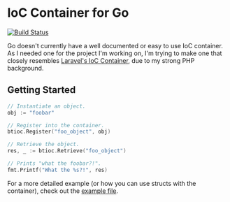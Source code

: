 # IoC Container for Go

[![Build Status](https://travis-ci.org/bt/btioc.svg)](https://travis-ci.org/bt/btioc)

Go doesn't currently have a well documented or easy to use IoC container. As I needed one for the project I'm working on, I'm trying to make one that closely resembles [Laravel's IoC Container](https://laravel.com/docs/5.3/container), due to my strong PHP background.

## Getting Started

```go
// Instantiate an object.
obj := "foobar"

// Register into the container.
btioc.Register("foo_object", obj)

// Retrieve the object.
res, _ := btioc.Retrieve("foo_object")

// Prints "what the foobar?!".
fmt.Printf("What the %s?!", res)
```

For a more detailed example (or how you can use structs with the container), check out the [example file](https://github.com/bt/btioc/blob/master/example/main.go).